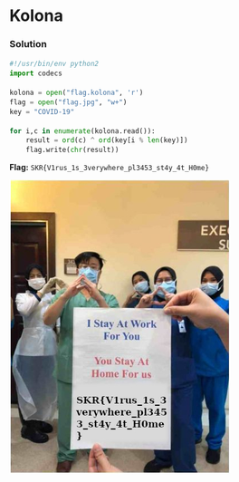 # Kolona

### Solution
```python
#!/usr/bin/env python2
import codecs

kolona = open("flag.kolona", 'r')
flag = open("flag.jpg", "w+")
key = "COVID-19"

for i,c in enumerate(kolona.read()):
	result = ord(c) ^ ord(key[i % len(key)])
	flag.write(chr(result))
```

**Flag:** `SKR{V1rus_1s_3verywhere_pl3453_st4y_4t_H0me}`

![Flag](./flag.jpg)
